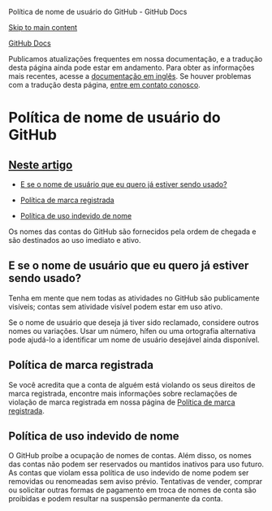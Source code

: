 Política de nome de usuário do GitHub - GitHub Docs

[Skip to main content](#main-content)

[](/pt)[GitHub Docs](/pt)

Publicamos atualizações frequentes em nossa documentação, e a tradução desta página ainda pode estar em andamento. Para obter as informações mais recentes, acesse a [documentação em inglês](/en). Se houver problemas com a tradução desta página, [entre em contato conosco](https://github.com/contact?form[subject]=translation%20issue%20on%20docs.github.com&form[comments]=).

Política de nome de usuário do GitHub
==========

[Neste artigo](/site-policy/other-site-policies/github-username-policy#in-this-article)
----------

* [E se o nome de usuário que eu quero já estiver sendo usado?](#what-if-the-username-i-want-is-already-taken)

* [Política de marca registrada](#trademark-policy)

* [Política de uso indevido de nome](#name-squatting-policy)

Os nomes das contas do GitHub são fornecidos pela ordem de chegada e são destinados ao uso imediato e ativo.

[](#what-if-the-username-i-want-is-already-taken)E se o nome de usuário que eu quero já estiver sendo usado?
----------

Tenha em mente que nem todas as atividades no GitHub são publicamente visíveis; contas sem atividade visível podem estar em uso ativo.

Se o nome de usuário que deseja já tiver sido reclamado, considere outros nomes ou variações. Usar um número, hífen ou uma ortografia alternativa pode ajudá-lo a identificar um nome de usuário desejável ainda disponível.

[](#trademark-policy)Política de marca registrada
----------

Se você acredita que a conta de alguém está violando os seus direitos de marca registrada, encontre mais informações sobre reclamações de violação de marca registrada em nossa página de [Política de marca registrada](/pt/articles/github-trademark-policy).

[](#name-squatting-policy)Política de uso indevido de nome
----------

O GitHub proíbe a ocupação de nomes de contas. Além disso, os nomes das contas não podem ser reservados ou mantidos inativos para uso futuro. As contas que violam essa política de uso indevido de nome podem ser removidas ou renomeadas sem aviso prévio. Tentativas de vender, comprar ou solicitar outras formas de pagamento em troca de nomes de conta são proibidas e podem resultar na suspensão permanente da conta.
